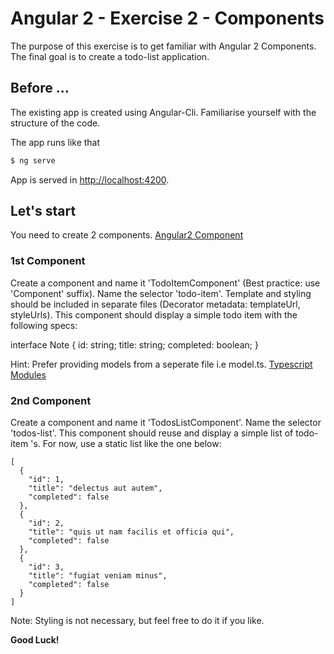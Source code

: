 # Angular 2 - Exercise 2 - Components
The purpose of this exercise is to get familiar with Angular 2 Components.
The final goal is to create a todo-list application.

## Before ...
The existing app is created using Angular-Cli. Familiarise yourself with the structure of the  code.

The app runs like that
```bash
$ ng serve
```

App is served in [http://localhost:4200](http://localhost:4200).

## Let's start
You need to create 2 components.
[Angular2 Component](https://angular.io/api/core/Component)

### 1st Component
Create a component and name it 'TodoItemComponent' (Best practice: use 'Component' suffix).
Name the selector 'todo-item'.
Template and styling should be included in separate files (Decorator metadata: templateUrl, styleUrls).
This component should display a simple todo item with the following specs:

interface Note {
  id: string;
  title: string;
  completed: boolean;
}

Hint: Prefer providing models from a seperate file i.e model.ts.
[Typescript Modules](https://www.typescriptlang.org/docs/handbook/modules.html)

### 2nd Component
Create a component and name it 'TodosListComponent'. Name the selector 'todos-list'.
This component should reuse and display a simple list of todo-item 's.
For now, use a static list like the one below:

```
[
  {
    "id": 1,
    "title": "delectus aut autem",
    "completed": false
  },
  {
    "id": 2,
    "title": "quis ut nam facilis et officia qui",
    "completed": false
  },
  {
    "id": 3,
    "title": "fugiat veniam minus",
    "completed": false
  }
]
```

Note: Styling is not necessary, but feel free to do it if you like.

**Good Luck!**